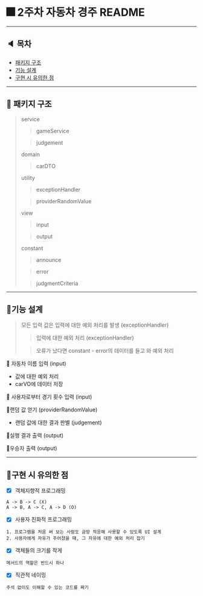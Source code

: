 # 🎆 2주차 자동차 경주 README

***

## 🔈 목차
- [패키지 구조](#패키지-구조)
- [기능 설계](#기능-설계)
- [구현 시 유의한 점](#구현-시-유의한-점)

***

## 🔎 패키지 구조
> service
> >gameService
> 
> > judgement
> 
> domain
> > carDTO
> 
> utility
> >exceptionHandler
> 
> >providerRandomValue
> 
> view
> >input
> 
> >output
> 
> constant
> >announce
> 
> >error
> 
> >judgmentCriteria
***

## 📄기능 설계
>모든 입력 값은 입력에 대한 예외 처리를 발생 (exceptionHandler)
> >입력에 대한 예외 처리 (exceptionHandler)
> 
> >오류가 났다면 constant - error의 데이터를 들고 와 예외 처리

📌 자동차 이름 입력 (input)
- 값에 대한 예외 처리
- carVO에 데이터 저장

📌 사용자로부터 경기 횟수 입력 (input)

📌랜덤 값 얻기 (providerRandomValue)
- 랜덤 값에 대한 결과 판별 (judgement)

📌실행 결과 출력 (output)

📌우승자 출력 (output)
*** 

## 📎구현 시 유의한 점
* [x] 객체지향적 프로그래밍
```
A -> B -> C (X)
A -> B, A -> C, A -> D (O)
```

* [x] 사용자 친화적 프로그래밍
```
1. 프로그램을 처음 써 보는 사람도 금방 적응해 사용할 수 있도록 UI 설계
2. 사용자에게 자유가 주어졌을 때, 그 자유에 대한 예외 처리 잡기
```

* [x] 객체들의 크기를 작게
```
메서드의 역할은 반드시 하나
```

* [x] 직관적 네이밍
```
주석 없이도 이해할 수 있는 코드를 짜기
```